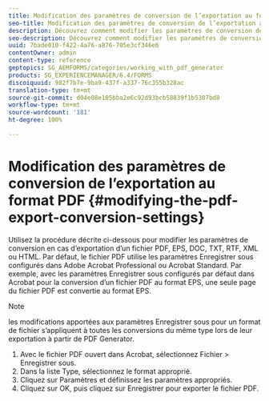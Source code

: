 ```yaml
---
title: Modification des paramètres de conversion de l’exportation au format PDF
seo-title: Modification des paramètres de conversion de l’exportation au format PDF
description: Découvrez comment modifier les paramètres de conversion de l’exportation au format PDF.
seo-description: Découvrez comment modifier les paramètres de conversion de l’exportation au format PDF.
uuid: 7bade010-f422-4a76-a876-705e3cf346e6
contentOwner: admin
content-type: reference
geptopics: SG_AEMFORMS/categories/working_with_pdf_generator
products: SG_EXPERIENCEMANAGER/6.4/FORMS
discoiquuid: 982f7b7e-9ba9-437f-a337-76c355b328ac
translation-type: tm+mt
source-git-commit: d04e08e105bba2e6c92d93bcb58839f1b5307bd8
workflow-type: tm+mt
source-wordcount: '181'
ht-degree: 100%

---
```



# Modification des paramètres de conversion de l’exportation au format PDF {#modifying-the-pdf-export-conversion-settings}

Utilisez la procédure décrite ci-dessous pour modifier les paramètres de conversion en cas d’exportation d’un fichier PDF, EPS, DOC, TXT, RTF, XML ou HTML. Par défaut, le fichier PDF utilise les paramètres Enregistrer sous configurés dans Adobe Acrobat Professional ou Acrobat Standard. Par exemple, avec les paramètres Enregistrer sous configurés par défaut dans Acrobat pour la conversion d’un fichier PDF au format EPS, une seule page du fichier PDF est convertie au format EPS.

>[!NOTE]
>
>les modifications apportées aux paramètres Enregistrer sous pour un format de fichier s’appliquent à toutes les conversions du même type lors de leur exportation à partir de PDF Generator.

1. Avec le fichier PDF ouvert dans Acrobat, sélectionnez Fichier > Enregistrer sous.
1. Dans la liste Type, sélectionnez le format approprié.
1. Cliquez sur Paramètres et définissez les paramètres appropriés.
1. Cliquez sur OK, puis cliquez sur Enregistrer pour exporter le fichier PDF.

